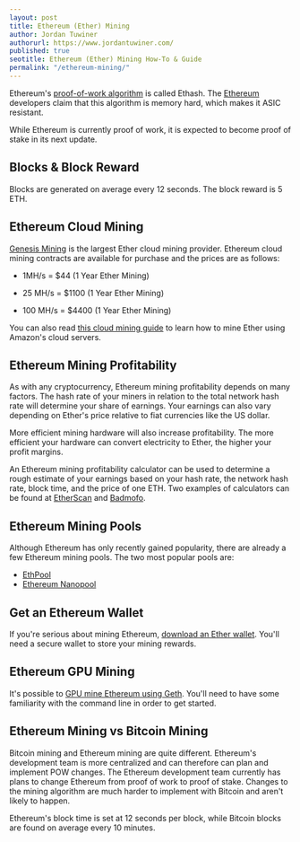 ```yaml
---
layout: post
title: Ethereum (Ether) Mining
author: Jordan Tuwiner
authorurl: https://www.jordantuwiner.com/
published: true
seotitle: Ethereum (Ether) Mining How-To & Guide
permalink: "/ethereum-mining/"
---
```

Ethereum's [proof-of-work algorithm](/what-is-proof-of-work/) is called Ethash. The [Ethereum](https://www.ethereum.org/) developers claim that this algorithm is memory hard, which makes it ASIC resistant. 

While Ethereum is currently proof of work, it is expected to become proof of stake in its next update. 

## Blocks & Block Reward

Blocks are generated on average every 12 seconds. The block reward is 5 ETH. 

## Ethereum Cloud Mining

[Genesis Mining](https://www.genesis-mining.com/a/177546) is the largest Ether cloud mining provider. Ethereum cloud mining contracts are available for purchase and the prices are as follows: 

* 1MH/s = $44 (1 Year Ether Mining)

* 25 MH/s = $1100 (1 Year Ether Mining) 

* 100 MH/s = $4400 (1 Year Ether Mining)

You can also read [this cloud mining guide](/what-is-ethereum-cloud-mining/) to learn how to mine Ether using Amazon's cloud servers.

## Ethereum Mining Profitability 

As with any cryptocurrency, Ethereum mining profitability depends on many factors. The hash rate of your miners in relation to the total network hash rate will determine your share of earnings. Your earnings can also vary depending on Ether's price relative to fiat currencies like the US dollar. 

More efficient mining hardware will also increase profitability. The more efficient your hardware can convert electricity to Ether, the higher your profit margins.

An Ethereum mining profitability calculator can be used to determine a rough estimate of your earnings based on your hash rate, the network hash rate, block time, and the price of one ETH. Two examples of calculators can be found at [EtherScan](https://etherscan.io/ether-mining-calculator) and [Badmofo](http://badmofo.github.io/ethereum-mining-calculator/).

## Ethereum Mining Pools

Although Ethereum has only recently gained popularity, there are already a few Ethereum mining pools. The two most popular pools are: 

* [EthPool](http://ethpool.org)
* [Ethereum Nanopool](http://eth.nanopool.org/)

## Get an Ethereum Wallet

If you're serious about mining Ethereum, [download an Ether wallet](https://www.weusecoins.com/ethereum-wallets/). You'll need a secure wallet to store your mining rewards.

## Ethereum GPU Mining

It's possible to [GPU mine Ethereum using Geth](https://github.com/ethereum/go-ethereum/wiki/Mining). You'll need to have some familiarity with the command line in order to get started.

## Ethereum Mining vs Bitcoin Mining

Bitcoin mining and Ethereum mining are quite different. Ethereum's development team is more centralized and can therefore can plan and implement POW changes. The Ethereum development team currently has plans to change Ethereum from proof of work to proof of stake. Changes to the mining algorithm are much harder to implement with Bitcoin and aren't likely to happen. 

Ethereum's block time is set at 12 seconds per block, while Bitcoin blocks are found on average every 10 minutes.  